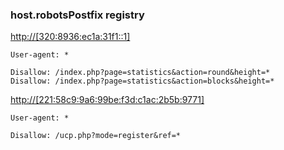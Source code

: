 ### host.robotsPostfix registry

[http://[320:8936:ec1a:31f1::1]](http://[320:8936:ec1a:31f1::1])

```
User-agent: *

Disallow: /index.php?page=statistics&action=round&height=*
Disallow: /index.php?page=statistics&action=blocks&height=*
```

[http://[221:58c9:9a6:99be:f3d:c1ac:2b5b:9771]](http://[221:58c9:9a6:99be:f3d:c1ac:2b5b:9771])

```
User-agent: *

Disallow: /ucp.php?mode=register&ref=*
```